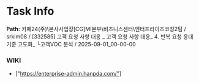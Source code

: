 # Task Info

**Path:** 카페24(주)\본사사업장\[CG]MI본부\비즈니스센터\엔터프라이즈코칭2팀 / srkim08 / [332585] 고객 요청 사항 대응 _ 고객 요청 사항 대응_ 4. 반복 요청 응대 기준 고도화_ └고객VOC 분석 / 2025-09-01_00-00-00

### WIKI
- ["https://enterprise-admin.hanpda.com/"]

